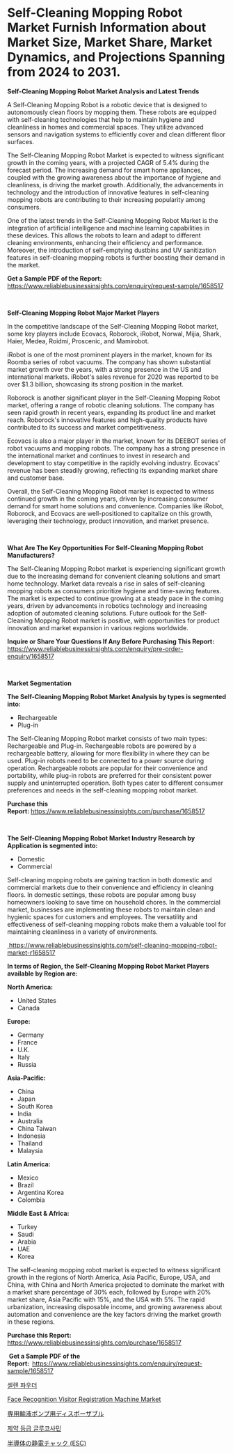 <p><h1>Self-Cleaning Mopping Robot Market Furnish Information about Market Size, Market Share, Market Dynamics, and Projections Spanning from 2024 to 2031.</h1></p><p><strong>Self-Cleaning Mopping Robot Market Analysis and Latest Trends</strong></p>
<p><p>A Self-Cleaning Mopping Robot is a robotic device that is designed to autonomously clean floors by mopping them. These robots are equipped with self-cleaning technologies that help to maintain hygiene and cleanliness in homes and commercial spaces. They utilize advanced sensors and navigation systems to efficiently cover and clean different floor surfaces.</p><p>The Self-Cleaning Mopping Robot Market is expected to witness significant growth in the coming years, with a projected CAGR of 5.4% during the forecast period. The increasing demand for smart home appliances, coupled with the growing awareness about the importance of hygiene and cleanliness, is driving the market growth. Additionally, the advancements in technology and the introduction of innovative features in self-cleaning mopping robots are contributing to their increasing popularity among consumers.</p><p>One of the latest trends in the Self-Cleaning Mopping Robot Market is the integration of artificial intelligence and machine learning capabilities in these devices. This allows the robots to learn and adapt to different cleaning environments, enhancing their efficiency and performance. Moreover, the introduction of self-emptying dustbins and UV sanitization features in self-cleaning mopping robots is further boosting their demand in the market.</p></p>
<p><strong>Get a Sample PDF of the Report:&nbsp;</strong> <a href="https://www.reliablebusinessinsights.com/enquiry/request-sample/1658517">https://www.reliablebusinessinsights.com/enquiry/request-sample/1658517</a></p>
<p>&nbsp;</p>
<p><strong>Self-Cleaning Mopping Robot Major Market Players</strong></p>
<p><p>In the competitive landscape of the Self-Cleaning Mopping Robot market, some key players include Ecovacs, Roborock, iRobot, Norwal, Mijia, Shark, Haier, Medea, Roidmi, Proscenic, and Mamirobot. </p><p>iRobot is one of the most prominent players in the market, known for its Roomba series of robot vacuums. The company has shown substantial market growth over the years, with a strong presence in the US and international markets. iRobot's sales revenue for 2020 was reported to be over $1.3 billion, showcasing its strong position in the market.</p><p>Roborock is another significant player in the Self-Cleaning Mopping Robot market, offering a range of robotic cleaning solutions. The company has seen rapid growth in recent years, expanding its product line and market reach. Roborock's innovative features and high-quality products have contributed to its success and market competitiveness.</p><p>Ecovacs is also a major player in the market, known for its DEEBOT series of robot vacuums and mopping robots. The company has a strong presence in the international market and continues to invest in research and development to stay competitive in the rapidly evolving industry. Ecovacs' revenue has been steadily growing, reflecting its expanding market share and customer base.</p><p>Overall, the Self-Cleaning Mopping Robot market is expected to witness continued growth in the coming years, driven by increasing consumer demand for smart home solutions and convenience. Companies like iRobot, Roborock, and Ecovacs are well-positioned to capitalize on this growth, leveraging their technology, product innovation, and market presence.</p></p>
<p>&nbsp;</p>
<p><strong>What Are The Key Opportunities For Self-Cleaning Mopping Robot Manufacturers?</strong></p>
<p><p>The Self-Cleaning Mopping Robot market is experiencing significant growth due to the increasing demand for convenient cleaning solutions and smart home technology. Market data reveals a rise in sales of self-cleaning mopping robots as consumers prioritize hygiene and time-saving features. The market is expected to continue growing at a steady pace in the coming years, driven by advancements in robotics technology and increasing adoption of automated cleaning solutions. Future outlook for the Self-Cleaning Mopping Robot market is positive, with opportunities for product innovation and market expansion in various regions worldwide.</p></p>
<p><strong>Inquire or Share Your Questions If Any Before Purchasing This Report:</strong> <a href="https://www.reliablebusinessinsights.com/enquiry/pre-order-enquiry/1658517">https://www.reliablebusinessinsights.com/enquiry/pre-order-enquiry/1658517</a></p>
<p>&nbsp;</p>
<p><strong>Market Segmentation</strong></p>
<p><strong>The Self-Cleaning Mopping Robot Market Analysis by types is segmented into:</strong></p>
<p><ul><li>Rechargeable</li><li>Plug-in</li></ul></p>
<p><p>The Self-Cleaning Mopping Robot market consists of two main types: Rechargeable and Plug-in. Rechargeable robots are powered by a rechargeable battery, allowing for more flexibility in where they can be used. Plug-in robots need to be connected to a power source during operation. Rechargeable robots are popular for their convenience and portability, while plug-in robots are preferred for their consistent power supply and uninterrupted operation. Both types cater to different consumer preferences and needs in the self-cleaning mopping robot market.</p></p>
<p><strong>Purchase this Report:&nbsp;</strong><a href="https://www.reliablebusinessinsights.com/purchase/1658517">https://www.reliablebusinessinsights.com/purchase/1658517</a></p>
<p>&nbsp;</p>
<p><strong>The Self-Cleaning Mopping Robot Market Industry Research by Application is segmented into:</strong></p>
<p><ul><li>Domestic</li><li>Commercial</li></ul></p>
<p><p>Self-cleaning mopping robots are gaining traction in both domestic and commercial markets due to their convenience and efficiency in cleaning floors. In domestic settings, these robots are popular among busy homeowners looking to save time on household chores. In the commercial market, businesses are implementing these robots to maintain clean and hygienic spaces for customers and employees. The versatility and effectiveness of self-cleaning mopping robots make them a valuable tool for maintaining cleanliness in a variety of environments.</p></p>
<p><a href="https://www.reliablebusinessinsights.com/self-cleaning-mopping-robot-market-r1658517">&nbsp;https://www.reliablebusinessinsights.com/self-cleaning-mopping-robot-market-r1658517</a></p>
<p><strong>In terms of Region, the Self-Cleaning Mopping Robot Market Players available by Region are:</strong></p>
<p>
    <p> <strong> North America: </strong>
        <ul>
            <li>United States</li>
            <li>Canada</li>
        </ul>
        </p> 
    <p> <strong> Europe: </strong>
        <ul>
            <li>Germany</li>
            <li>France</li>
            <li>U.K.</li>
            <li>Italy</li>
            <li>Russia</li>
        </ul>
        </p> 
    <p> <strong> Asia-Pacific: </strong>
        <ul>
            <li>China</li>
            <li>Japan</li>
            <li>South Korea</li>
            <li>India</li>
            <li>Australia</li>
            <li>China Taiwan</li>
            <li>Indonesia</li>
            <li>Thailand</li>
            <li>Malaysia</li>
        </ul>
        </p> 
    <p> <strong> Latin America: </strong>
        <ul>
            <li>Mexico</li>
            <li>Brazil</li>
            <li>Argentina Korea</li>
            <li>Colombia</li>
        </ul>
        </p> 
    <p> <strong> Middle East & Africa: </strong>
        <ul>
            <li>Turkey</li>
            <li>Saudi</li>
            <li>Arabia</li>
            <li>UAE</li>
            <li>Korea</li>
        </ul>
    </p>
    </p>
<p><p>The self-cleaning mopping robot market is expected to witness significant growth in the regions of North America, Asia Pacific, Europe, USA, and China, with China and North America projected to dominate the market with a market share percentage of 30% each, followed by Europe with 20% market share, Asia Pacific with 15%, and the USA with 5%. The rapid urbanization, increasing disposable income, and growing awareness about automation and convenience are the key factors driving the market growth in these regions.</p></p>
<p><strong>Purchase this Report: </strong><a href="https://www.reliablebusinessinsights.com/purchase/1658517">https://www.reliablebusinessinsights.com/purchase/1658517</a></p>
<p>&nbsp;<strong>Get a Sample PDF of the Report:&nbsp;&nbsp;</strong><a href="https://www.reliablebusinessinsights.com/enquiry/request-sample/1658517">https://www.reliablebusinessinsights.com/enquiry/request-sample/1658517</a></p>
<p><strong></strong></p>
<p><p><a href="https://medium.com/@jewelmohr02/%EC%85%80%EB%A0%88%EB%82%98%EC%9D%B4%EB%93%9C-%EB%B6%84%EB%A7%90-%EC%8B%9C%EC%9E%A5-%EC%A0%90%EC%9C%A0%EC%9C%A8-%EC%A7%84%ED%99%94-%EB%B0%8F-%EC%8B%9C%EC%9E%A5-%EC%84%B1%EC%9E%A5-%EC%B6%94%EC%84%B8-2024-2031-a986bd3b4290">셀렌 파우더</a></p><p><a href="https://github.com/lylyparadise/Market-Research-Report-List-3/blob/main/face-recognition-visitor-registration-machine-market.md">Face Recognition Visitor Registration Machine Market</a></p><p><a href="https://medium.com/@mad.jake/%E5%B0%82%E7%94%A8%E6%B3%A8%E5%85%A5%E3%83%9D%E3%83%B3%E3%83%97%E4%BD%BF%E3%81%84%E6%8D%A8%E3%81%A6%E5%93%81%E5%B8%82%E5%A0%B4%E8%A6%8F%E6%A8%A1%E3%81%AF-%E3%82%B0%E3%83%AD%E3%83%BC%E3%83%90%E3%83%AB%E6%A5%AD%E7%95%8C%E3%81%AB%E3%81%8A%E3%81%91%E3%82%8B%E6%9C%80%E9%81%A9%E3%81%AA%E3%83%9E%E3%83%BC%E3%82%B1%E3%83%86%E3%82%A3%E3%83%B3%E3%82%B0%E3%83%81%E3%83%A3%E3%83%8D%E3%83%AB%E3%82%92%E6%98%8E%E3%82%89%E3%81%8B%E3%81%AB%E3%81%97%E3%81%BE%E3%81%99-405076b66ed0">専用輸液ポンプ用ディスポーザブル</a></p><p><a href="https://medium.com/@jordanilliamson678678_12326/%EC%A0%9C%EC%95%BD-%EB%93%B1%EA%B8%89-%EA%B8%80%EB%A3%A8%EC%BD%94%EC%82%AC%EB%AF%BC-%EC%8B%9C%EC%9E%A5-%EA%B7%9C%EB%AA%A8-cagr-%ED%8A%B8%EB%A0%8C%EB%93%9C-2024-2030-77e447f8bcc0">제약 등급 글루코사민</a></p><p><a href="https://github.com/nemesis2824/Market-Research-Report-List-1/blob/main/3023297103543.md">半導体の静電チャック (ESC)</a></p></p>